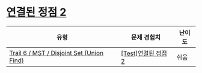 # [연결된 정점 2](https://www.codetree.ai/trails/complete/curated-cards/test-connected-vertex-2)

|유형|문제 경험치|난이도|
|---|---|---|
|[Trail 6 / MST / Disjoint Set (Union Find)](https://www.codetree.ai/trail-info/intermediate-high/)|[[Test]연결된 정점 2](https://www.codetree.ai/trails/complete/curated-cards/test-connected-vertex-2/)|쉬움|


